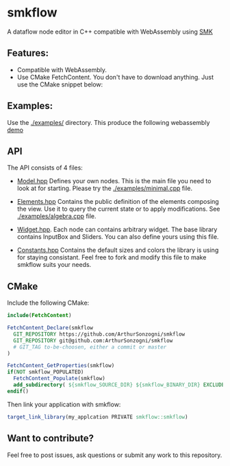 smkflow
=======

A dataflow node editor in C++ compatible with WebAssembly using
[SMK](https://github.com/ArthurSonzogni/smk)

Features:
--------
- Compatible with WebAssembly.
- Use CMake FetchContent. You don't have to download anything. Just use the
  CMake snippet below:

Examples:
---------

Use the [./examples/](./examples/) directory. This produce the following
webassembly [demo](http://arthursonzogni.github.io/smkflow/examples/index.html)

API
---
The API consists of 4 files:

- [Model.hpp](./include/smkflow/Model.hpp) Defines your own nodes. This is the
main file you need to look at for starting. Please try the
[./examples/minimal.cpp](./examples/minimal.cpp) file.

- [Elements.hpp](./include/smkflow/Elements.hpp) Contains the public definition of the
elements composing the view. Use it to query the current state or to apply
modifications. See [./examples/algebra.cpp](./examples/algebra.cpp) file.

- [Widget.hpp](./include/smkflow/Widget.hpp). Each node can contains arbitrary
widget. The base library contains InputBox and Sliders. You can also define
yours using this file.

- [Constants.hpp](./include/smkflow/Constants.hpp) Contains the default sizes and
colors the library is using for staying consistant. Feel free to fork and modify
this file to make smkflow suits your needs.

CMake
-----
Include the following CMake:
~~~cmake
include(FetchContent)

FetchContent_Declare(smkflow
  GIT_REPOSITORY https://github.com/ArthurSonzogni/smkflow
  GIT_REPOSITORY git@github.com:ArthurSonzogni/smkflow
  # GIT_TAG to-be-choosen, either a commit or master
)

FetchContent_GetProperties(smkflow)
if(NOT smkflow_POPULATED)
  FetchContent_Populate(smkflow)
  add_subdirectory( ${smkflow_SOURCE_DIR} ${smkflow_BINARY_DIR} EXCLUDE_FROM_ALL)
endif()
~~~

Then link your application with smkflow:
~~~cmake
target_link_library(my_applcation PRIVATE smkflow::smkflow)
~~~

Want to contribute?
-------------------
Feel free to post issues, ask questions or submit any work to this repository.
